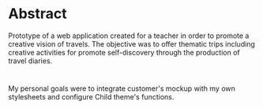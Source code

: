 # Abstract 


Prototype of a web application created for a teacher in order to promote a creative vision
of travels. The objective was to offer thematic trips including creative activities for
promote self-discovery through the production of travel diaries.
# 
My personal goals were to integrate customer's mockup with my own stylesheets and configure Child theme's functions.
